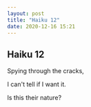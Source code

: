 ```yaml
---
layout: post
title: "Haiku 12"
date: 2020-12-16 15:21
---
```

Haiku 12
-
Spying through the cracks,

I can't tell if I want it.

Is this their nature?
